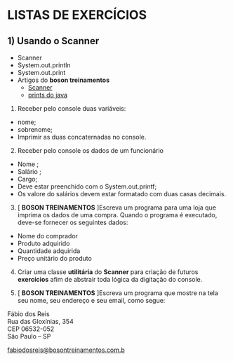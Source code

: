# LISTAS DE EXERCÍCIOS



## 1) Usando o Scanner
- Scanner
- System.out.println
- System.out.print
- Artigos do **boson treinamentos**
  - [Scanner](http://www.bosontreinamentos.com.br/java/curso-de-java-entrada-de-dados-com-classe-scanner-e-objeto-system-in/)
  - [prints do java](http://www.bosontreinamentos.com.br/java/metodos-printf-print-e-println-curso-de-programacao-em-java/)

 1. Receber pelo console duas variáveis:
- nome;
- sobrenome;
- Imprimir as duas concaternadas no console.
 2. Receber pelo console os dados de um funcionário
- Nome ;
- Salário ;
- Cargo;
- Deve estar preenchido com o System.out.printf;
- Os valore do salários devem estar formatado com duas casas decimais.
 3. [ **BOSON TREINAMENTOS**  ]Escreva um programa para uma loja que imprima os dados de uma compra. Quando o programa é executado, deve-se fornecer os seguintes dados:

-   Nome do comprador
-   Produto adquirido
-   Quantidade adquirida
-   Preço unitário do produto

 4. Criar uma classe **utilitária** do **Scanner** para criação de futuros **exercícios** afim de abstrair toda lógica da digitação do console.

 5. [ **BOSON TREINAMENTOS**  ]Escreva um programa que mostre na tela seu nome, seu endereço e seu email, como segue:

Fábio dos Reis  
Rua das Gloxínias, 354  
CEP 06532-052  
 São Paulo – SP

 fabiodosreis@bosontreinamentos.com.b
